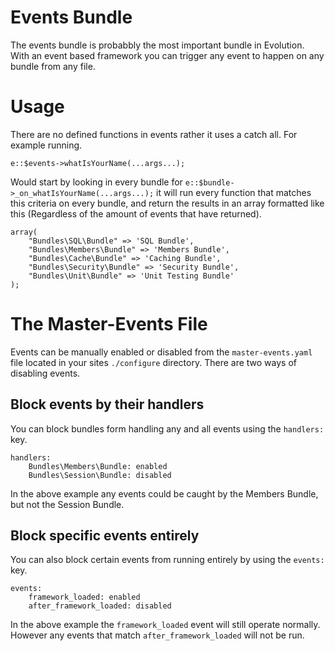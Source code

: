 Events Bundle
=============
The events bundle is probabbly the most important bundle in Evolution. With an event based framework you can trigger any event to happen on any bundle from any file. 

Usage
=====
There are no defined functions in events rather it uses a catch all. For example running.

	e::$events->whatIsYourName(...args...);

Would start by looking in every bundle for `e::$bundle->_on_whatIsYourName(...args...);` it will run every function that matches this criteria on every bundle, and return the results in an array formatted like this (Regardless of the amount of events that have returned).

	array(
		"Bundles\SQL\Bundle" => 'SQL Bundle',
		"Bundles\Members\Bundle" => 'Members Bundle',
		"Bundles\Cache\Bundle" => 'Caching Bundle',
		"Bundles\Security\Bundle" => 'Security Bundle',
		"Bundles\Unit\Bundle" => 'Unit Testing Bundle'
	);

The Master-Events File
======================
Events can be manually enabled or disabled from the `master-events.yaml` file located in your sites `./configure` directory. There are two ways of disabling events.

## Block events by their handlers

You can block bundles form handling any and all events using the `handlers:` key.

	handlers: 
		Bundles\Members\Bundle: enabled
		Bundles\Session\Bundle: disabled

In the above example any events could be caught by the Members Bundle, but not the Session Bundle.

## Block specific events entirely

You can also block certain events from running entirely by using the `events:` key.

	events: 
		framework_loaded: enabled
		after_framework_loaded: disabled

In the above example the `framework_loaded` event will still operate normally. However any events that match `after_framework_loaded` will not be run.